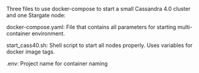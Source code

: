 Three files to use docker-compose to start a small Cassandra 4.0 cluster and one Stargate node:

docker-compose.yaml: File that contains all parameters for starting multi-container environment.

start_cass40.sh: Shell script to start all nodes properly. Uses variables for docker image tags.

.env: Project name for container naming
